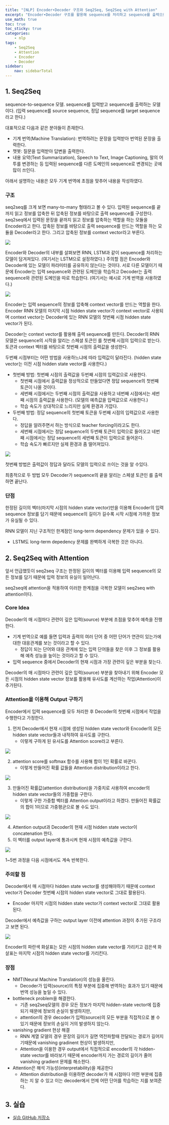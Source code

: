```yaml
---
title: "[NLP] Encoder∙Decoder 구조와 Seq2Seq, Seq2Seq with Attention"
excerpt: "Encoder∙Decoder 구조를 활용해 sequence를 처리하고 sequence를 출력으로 내보내는 Seq2Seq 구조에 대해 알아보고 Seq2Seq에 Attention을 적용한 Seq2Seq with Attention에 대해 배운다."
use_math: true
toc: true
toc_sticky: true
categories:
    - nlp
tags:
    - Seq2Seq
    - Attention
    - Encoder
    - Decoder
sidebar:
    nav: sidebarTotal
---
```

## 1. Seq2Seq

sequence-to-sequence 모델. sequence를 입력받고 sequence를 출력하는 모델이다. (입력 sequence를 source sequence, 정답 sequence를 target sequence라고 한다.)

대표적으로 다음과 같은 분야들이 존재한다.

- 기계 번역(Machine Translation): 번역하려는 문장을 입력받아 번역된 문장을 출력한다.
- 챗봇: 질문을 입력받아 답변을 출력한다.
- 내용 요약(Text Summarization), Speech to Text, Image Captioning, 말의 어투를 변경하는 등 입력된 sequence를 다른 도메인의 sequence로 변경되는 곳에 많이 쓰인다.

아래서 설명하는 내용은 모두 기계 번역에 초점을 맞추어 내용을 작성하였다.

### 구조

seq2seq를 크게 보면 many-to-many 형태라고 볼 수 있다. 입력된 sequence를 끝까지 읽고 정보를 압축한 뒤 압축된 정보를 바탕으로 출력 sequence를 구성한다. seq2seq에서 입력된 문장을 끝까지 읽고 정보를 압축하는 역할을 하는 모듈을 Encoder라고 한다. 압축된 정보를 바탕으로 출력 sequence를 만드는 역할을 하는 모듈을 Decoder라고 한다. 그리고 압축된 정보를 context vector라고 부른다.

<img src='/assets/image/seq_to_seq/seq1.png'>

Encoder와 Decoder의 내부를 살펴보면 RNN, LSTM과 같이 sequence를 처리하는 모델이 담겨져있다. (여기서는 LSTM으로 설정하였다.) 주의할 점은 Encoder와 Decoder에 있는 모델이 파라미터를 공유하지 않는다는 것이다. 서로 다른 모델이기 때문에 Encoder는 입력 sequence와 관련된 도메인을 학습하고 Decoder는 출력 sequence와 관련된 도메인을 따로 학습한다. (여기서는 예시로 기계 번역을 사용하였다.)

<img src='/assets/image/seq_to_seq/seq2.png'>

Encoder는 입력 sequence의 정보를 압축해 context vector를 만드는 역할을 한다. Encoder RNN 모델의 마지막 시점 hidden state vector가 context vector로 사용되며 context vector는 Decoder에 있는 RNN 모델의 첫번째 시점 hidden state vector가 된다.

Decoder는 context vector를 활용해 출력 sequence를 만든다. Decoder의 RNN 모델은 sequence의 시작을 알리는 스페셜 토큰인 <sos>를 첫번째 시점의 입력으로 받는다. <sos> 토큰과 context 벡터를 바탕으로 첫번째 시점의 출력값을 생성한다. 

두번째 시점부터는 어떤 방법을 사용하느냐에 따라 입력값이 달라진다. (hidden state vector는 이전 시점 hidden state vector를 사용한다.)

- 첫번째 방법: 첫번째 시점의 출력값을 두번째 시점의 입력값으로 사용한다.
    - 첫번째 시점에서 출력값을 정상적으로 만들었다면 정답 sequence의 첫번째 토큰이 나올 것이다.
    - 세번째 시점에서는 두번째 시점의 출력값을 사용하고 네번째 시점에서는 세번째 시점의 출력값을 사용한다. (모델의 예측값을 입력값으로 사용한다.)
    - 학습 속도가 상대적으로 느리지만 실제 환경과 가깝다.
- 두번째 방법: 정답 sequence의 첫번째 토큰을 두번째 시점의 입력값으로 사용한다.
    - 정답을 알려주면서 하는 방식으로 teacher forcing이라고도 한다.
    - 세번째 시점에서는 정답 sequence의 두번째 토큰이 입력으로 들어오고 네번째 시점에서는 정답 sequence의 세번째 토큰이 입력으로 들어온다.
    - 학습 속도가 빠르지만 실제 환경과 좀 떨어져있다.

<img src='/assets/image/seq_to_seq/seq3.png'>

첫번째 방법은 출력값이 정답과 달라도 모델의 입력으로 쓰이는 것을 알 수있다.

최종적으로 두 방법 모두 Decoder가 sequence의 끝을 알리는 스페셜 토큰인 <eos>를 출력하면 끝난다.

### 단점

한정된 길이의 벡터(마지막 시점의 hidden state vector)만을 이용해 Encoder의 입력 sequence 정보를 담기 때문에 sequence의 길이가 길수록 시작 시점에 가까운 정보가 유실될 수 있다.

RNN 모델이 지닌 구조적인 한계점인 long-term dependency 문제가 있을 수 있다.

- LSTM도 long-term depedency 문제를 완벽하게 극복한 것은 아니다.

## 2. Seq2Seq with Attention

앞서 언급했듯이 seq2seq 구조는 한정된 길이의 벡터를 이용해 입력 sequence의 모든 정보를 담기 때문에 입력 정보의 유실이 일어난다. 

seq2seq에 attention을 적용하여 이러한 한계점을 극복한 모델이 seq2seq with attention이다.

### Core Idea

Decoder의 매 시점마다 관련이 깊은 입력(source) 부분에 초점을 맞추어 예측을 진행한다.

- 기계 번역으로 예를 들면 입력과 출력의 여러 단어 중 어떤 단어가 연관이 있는가에 대한 대응관계를 보는 것이라고 할 수 있다.
    - 정답이 되는 단어와 대응 관계에 있는 입력 단어들을 찾은 이후 그 정보를 활용해 예측 성능을 높이는 것이라고 할 수 있다.
- 입력 sequence 중에서 Decoder의 현재 시점과 가장 관련이 깊은 부분을 찾는다.

Decoder의 매 시점마다 관련이 깊은 입력(source) 부분을 찾아내기 위해 Encoder 모든 시점의 hidden state vector 정보를 활용해 유사도를 계산하는 작업(Attention)이 추가된다.

### Attention을 이용해 Output 구하기

Encoder에서 입력 sequence를 모두 처리한 후 Decoder의 첫번째 시점에서 작업을 수행한다고 가정한다.

1. 먼저 Decoder에서 현재 시점에 생성된 hidden state vector와 Encoder의 모든 hidden state vector들과 내적하여 유사도를 구한다.
    - 이렇게 구하게 된 유사도를 Attention score라고 부른다.

<img src='/assets/image/seq_to_seq/seq4.png'>

2. attention score를 softmax 함수를 사용해 합이 1인 확률로 바꾼다.
    - 이렇게 만들어진 확률 값들을 Attention distribution이라고 한다.

<img src='/assets/image/seq_to_seq/seq5.png'>

3. 만들어진 확률값(attention distribution)을 가중치로 사용하여 encoder의 hidden state vector들의 가중합을 구한다.
    - 이렇게 구한 가중합 벡터를 Attention output이라고 하겠다. 만들어진 확률값의 합이 1이므로 가중평균으로 볼 수도 있다.

<img src='/assets/image/seq_to_seq/seq6.png'>

4. Attention output과 Decoder의 현재 시점 hidden state vector이 concatenation 한다.
5. 이 벡터를 output layer에 통과시켜 현재 시점의 예측값을 구한다.

<img src='/assets/image/seq_to_seq/seq7.png'>

1~5번 과정을 다음 시점에서도 계속 반복한다.

### 주의할 점

Decoder에서 매 시점마다 hidden state vector를 생성해야하기 때문에 context vector가 Decoder 첫번째 시점의 hidden state vector로 그대로 활용된다.

- Encoder 마지막 시점의 hidden state vector가 context vector로 그대로 활용된다.

Decoder에서 예측값을 구하는 output layer 이전에 attention 과정이 추가된 구조라고 보면 된다.

<img src='/assets/image/seq_to_seq/seq8.png'>

Encoder의 파란색 화살표는 모든 시점의 hidden state vector를 가리키고 검은색 화살표는 마지막 시점의 hidden state vector를 가리킨다.

### 장점

- NMT(Neural Machine Translation)의 성능을 올린다.
    - Decoder가 입력(source)의 특정 부분에 집중해 번역하는 효과가 있기 때문에 번역 성능을 높일 수 있다.
- bottleneck problem을 해결한다.
    - 기존 seq2seq모델의 경우 모든 정보가 마지막 hidden-state vector에 집중되기 때문에 정보의 손실이 발생하지만,
    - attention의 경우 decoder가 입력(source)의 모든 부분을 직접적으로 볼 수 있기 때문에 정보의 손실이 거의 발생하지 않는다.
- vanishing gradient 현상 해결
    - RNN 계열 모델의 경우 문장의 길이가 길면 역전파할때 전달되는 경로가 길어지기때문에 vanishing gradinent 현상이 발생하지만,
    - Attention을 이용한 경우 output에서 직접적으로 encoder의 각 hidden-state vector를 바라보기 때문에 encoder까지 가는 경로의 길이가 줄어 vanishing gradient 문제를 해소한다.
- Attention은 해석 가능성(interpretability)을 제공한다
    - Attention distribution을 이용하면 decoder가 매 시점마다 어떤 부분에 집중하는 지 알 수 있고 이는 decoder에서 언제 어떤 단어를 학습하는 지를 보여준다.

## 3. 실습

* [실습 GitHub 저장소](https://github.com/nkw011/nlp_tutorial)
